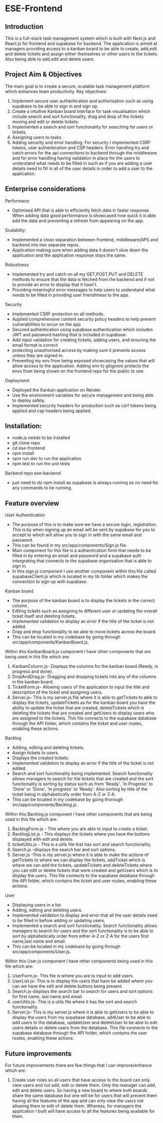 # ESE-Frontend

## Introduction 
This is a full-stack task management system which is built with Next.js and React.js for frontend and supabase for backend. The application is aimed at managers providing access to a kanban board to be able to create, add,edit and delete tickets and assign either themselves or other users to the tickets. Also being able to add,edit and delete users.  

## Project Aim & Objectives
The main goal is to create a secure, scalable task management platform which enhances team productivity. 
Key objectives:
1. Implement secure user authentication and authorisation such as using supabase to be able to sign in and sign up. 
2. Create a intuitive Kanban board interface for task visualisation which include search and sort functionality, drag and drop of the tickets moving and edit or delete tickets.
3. Implemented a search and sort functionality for searching for users or tickets. 
4. Assigning users to tasks
5. Adding security and error handling. For security I implemented CSRF tokens, user authentication and CSP headers. Error handling try and catch errors for the api connections to backend through the middleware and for error handling having validation in place for the users to understand what needs to be filled in such as if you are adding a user details need to fill in all of the user details in order to add a user to the application. 

## Enterprise considerations

Performace:
- Optimised API that is able to efficiently fetch data in faster response. When adding data good performance is showcased how quick it is able add the data and preventing a refresh from appearing on the app.

Scalabilty:
- Implemented a clean separation between frontend, middleware(API) and backend into two separate repos.
- Application making sure when adding data it doesn't slow down the application and the application response stays the same. 

Robustness
- Implemented try and catch on all my GET,POST,PUT and DELETE methods to ensure that the data is fetched from the backend and if not to provide an error to display that it hasn't.
- Providing meaningful error messages to help users to understand what needs to be filled in providing user friendliness to the app.


Security
- Implemented CSRF protection on all methods.
- Applied comprehensive content security policy headers to help prevent vulnerabilities to occur on the app
- Secured authentication using supabase authentication which includes JWT and password hashing that is included in supabase.
-  Add input validation for creating tickets, adding users, and ensuring the email format is correct.
- protecting unauthorised access by making sure it prevents access unless they are signed in.
- Preventing my env from being exposed showcasing the values that will allow access to the application. Adding env to gitignore protects the envs from being shown on the frontend repo for the public to see. 

Deployment 
- Deployed the Kanban application on Render.
- Use the environment variables for secure management and being able to deploy safely.
- Implemented security headers for production such as csrf tokens being applied and csp headers being applied.

## Installation:
- node.js needs to be installed
- git clone repo
- cd ese-frontend
- npm install
- npm run dev to run the application 
- npm test to run the unit tests

Backend repo ese-backend 
- just need to do npm install as supabase is always running so no need for any commands to be running. 

## Feature overview 

User Authentication
- The purpose of this is to make sure we have a secure login, registration. This is by when signing up an email will be sent by supabase for you to accept to which will allow you to sign in with the same email and password.
- This can be found in my src/app/components/Sign.js file.
- Main component for this file is a authentication form that needs to be filled in by entering an email and password and a supabase auth intergrating that connects to the supabase organisation that is able to sign in.
- In this sign.js component I use another component within this file called supabaseClient.js which is located in my lib folder which makes the connection to sign up with supabase.  

Kanban board
- The purpose of the kanban board is to display the tickets in the correct column.
- Editing tickets such as assigning to different user or updating the overall ticket itself and deleting tickets.
- Implemented validation to display an error if the title of the ticket is not added.
- Drag and drop functionality to be able to move tickets across the board.
- This can be located in my codebase by going through src/app/components/KanbanBoard.js.

Within this KanbanBoard.js component I have other components that are being used in this file which are:
  1. KanbanColumn.js- Displays the columns for the kanban board.(Ready, in progress and done).
  2. DropAndDrag.js- Dragging and dropping tickets into any of the columns in the kanban board.
  3. TicketForm.js- Allowing users of the application to input the title and description of the ticket and assigning users.
  4. Server.js- This is my server.js file where it is able to getTickets to able to display the tickets, updateTickets as for the kanban board you have the ability to update the ticket that are created, deleteTickets which is deleting the tickets that are created and getUsers to display users who are assigned to the tickets. This file connects to the supabase database through the API folder, which contains the ticket and user routes, enabling these actions.
  

Backlog 
- Adding, editing and deleting tickets.
- Assign tickets to users.
- Displays the created tickets.
- Implemented validation to display an error if the title of the ticket is not added.
- Search and sort functionality being implemented. Search functionality allows managers to search for the tickets that are created and the sort functionality is sorting by status such as from 'Ready', 'In Progress' to 'Done' or 'Done', 'In progress' to 'Ready'. Also sorting by title of the ticket being in alphabetically order from A-Z or Z-A.
- This can be located in my codebase by going thorough src/app/components/Backlog.js.

Within this Backlog.js component I have other components that are being used in this file which are:
  1. BacklogForm.js - This where you are able to input to create a ticket.
  2. BacklogList.js - This displays the tickets where you have the buttons displayed with edit and delete.
  3. ticketUtils.js - This is a utils file that has sort and search functionality.
  4. Search.js -displays the search bar and sort options.
  5. Server.js -This is my server.js where it is able to make the actions of getTickets to where we can display the tickets, addTicket which is where we can add the tickets, updateTickets and deleteTickets where you can edit or delete tickets that were created and getUsers which is to display the users.  This file connects to the supabase database through the API folder, which contains the ticket and user routes, enabling these actions. 

User 
- Displaying users in a list.
- Adding, editing and deleting users.
- Implemented validation to display and error that all the user details need to be filled in before adding or updating users.
- Implemented a search and sort functionality. Search functionality allows managers to search for users and the sort functionality is to be able to sort by alphabetically order from either A-Z or Z-A for the users first name,last name and email.
- This can be located in my codebase by going through src/app/components/User.js.

Within this User.js component I have other components being used in this file which are:
  1. UserForm.js- This file is where you are to input to add users.
  2. UserList.js- This is to display the users that have be added where you can we have the edit and delete buttons being present.
  3. Search.js-displays the search bar to search for users and sort options for first name, last name and email.
  4. userUtils.js- This is a utils file where it has the sort and search functionality.
  5. Server.js- This is my server.js where it is able to getUsers to be able to display the users from my supabase database, addUser to be able to add users to the database, updateUser and deleteUser to be able to edit users details or delete users from the database. This file connects to the supabase database through the API folder, which contains the user routes, enabling these actions. 


## Future improvements
For future improvements there are few things that I can improve/enhance which are:
1. Create user roles so all users that have access to the board can only view users and not add, edit or delete them. Only the manager can add, edit and delete users. So having a new board to where both boards share the same database but one will be for users that will prevent them having all the features of the app and can only view the users not allowing them to edit of delete them. Whereas, for managers the application I built will have access to all the features being available for them. 

